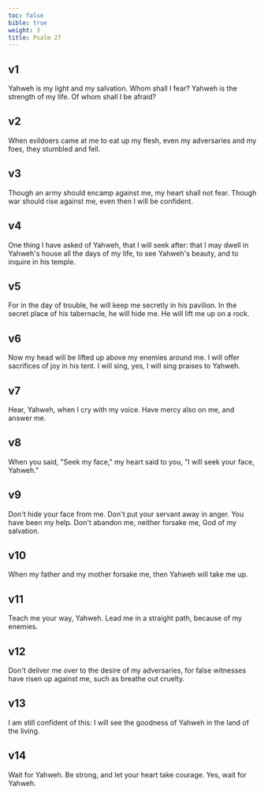 ```yaml
---
toc: false
bible: true
weight: 3
title: Psalm 27
---
```




## v1 
Yahweh is my light and my salvation. Whom shall I fear? Yahweh is the strength of my life. Of whom shall I be afraid? 

## v2 
When evildoers came at me to eat up my flesh, even my adversaries and my foes, they stumbled and fell. 

## v3 
Though an army should encamp against me, my heart shall not fear. Though war should rise against me, even then I will be confident. 

## v4 
One thing I have asked of Yahweh, that I will seek after: that I may dwell in Yahweh's house all the days of my life, to see Yahweh's beauty, and to inquire in his temple. 

## v5 
For in the day of trouble, he will keep me secretly in his pavilion. In the secret place of his tabernacle, he will hide me. He will lift me up on a rock. 

## v6 
Now my head will be lifted up above my enemies around me. I will offer sacrifices of joy in his tent. I will sing, yes, I will sing praises to Yahweh. 

## v7 
Hear, Yahweh, when I cry with my voice. Have mercy also on me, and answer me. 

## v8 
When you said, "Seek my face," my heart said to you, "I will seek your face, Yahweh." 

## v9 
Don't hide your face from me. Don't put your servant away in anger. You have been my help. Don't abandon me, neither forsake me, God of my salvation. 

## v10 
When my father and my mother forsake me, then Yahweh will take me up. 

## v11 
Teach me your way, Yahweh. Lead me in a straight path, because of my enemies. 

## v12 
Don't deliver me over to the desire of my adversaries, for false witnesses have risen up against me, such as breathe out cruelty. 

## v13 
I am still confident of this: I will see the goodness of Yahweh in the land of the living. 

## v14 
Wait for Yahweh. Be strong, and let your heart take courage. Yes, wait for Yahweh.
